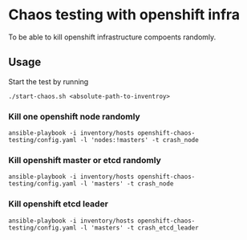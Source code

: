 # Chaos testing with openshift infra
To be able to kill openshift infrastructure compoents randomly.

## Usage
Start the test by running 
```
./start-chaos.sh <absolute-path-to-inventroy>
```

### Kill one openshift node randomly
```
ansible-playbook -i inventory/hosts openshift-chaos-testing/config.yaml -l 'nodes:!masters' -t crash_node
```

### Kill openshift master or etcd randomly
```
ansible-playbook -i inventory/hosts openshift-chaos-testing/config.yaml -l 'masters' -t crash_node
```

### Kill openshift etcd leader
```
ansible-playbook -i inventory/hosts openshift-chaos-testing/config.yaml -l 'masters' -t crash_etcd_leader
```
